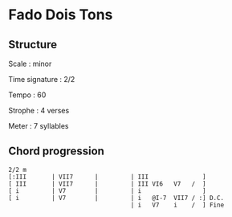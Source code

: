 # Fado Dois Tons

## Structure

Scale
:   minor

Time signature
:   2/2

Tempo
:   60

Strophe
:   4 verses

Meter
:   7 syllables

## Chord progression

```
2/2 m
[:III       | VII7      |         | III               ]
[ III       | VII7      |         | III VI6   V7   /  ]
[ i         | V7        |         | i                 ]
[ i         | V7        |         | i   @I-7  VII7 / :] D.C.
                                  | i   V7    i    /  ] Fine
```

<!--
vim:syntax=markdown:sw=4:ts=4:et
-->
